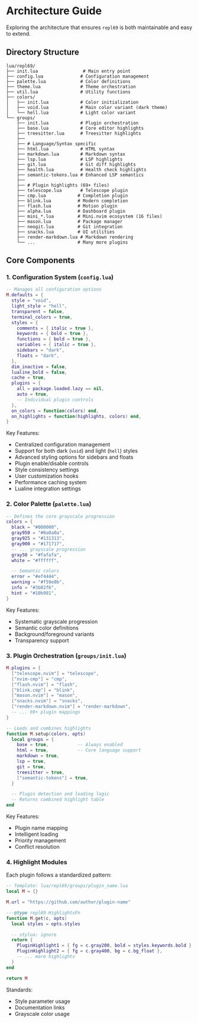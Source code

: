 # Architecture Guide

Exploring the architecture that ensures `repl69` is both maintainable and easy to extend.

## Directory Structure

```
lua/repl69/
├── init.lua                 # Main entry point
├── config.lua              # Configuration management
├── palette.lua             # Color definitions
├── theme.lua               # Theme orchestration
├── util.lua                # Utility functions
├── colors/
│   ├── init.lua            # Color initialization
│   ├── void.lua            # Main color variant (dark theme)
│   └── hell.lua            # Light color variant
└── groups/
    ├── init.lua            # Plugin orchestration
    ├── base.lua            # Core editor highlights
    ├── treesitter.lua      # Treesitter highlights
    ├──
    ├── # Language/Syntax specific
    ├── html.lua            # HTML syntax
    ├── markdown.lua        # Markdown syntax
    ├── lsp.lua             # LSP highlights
    ├── git.lua             # Git diff highlights
    ├── health.lua          # Health check highlights
    ├── semantic-tokens.lua # Enhanced LSP semantics
    ├──
    ├── # Plugin highlights (69+ files)
    ├── telescope.lua       # Telescope plugin
    ├── cmp.lua            # Completion plugin
    ├── blink.lua          # Modern completion
    ├── flash.lua          # Motion plugin
    ├── alpha.lua          # Dashboard plugin
    ├── mini_*.lua         # Mini.nvim ecosystem (16 files)
    ├── mason.lua          # Package manager
    ├── neogit.lua         # Git integration
    ├── snacks.lua         # UI utilities
    ├── render-markdown.lua # Markdown rendering
    └── ...                # Many more plugins
```

## Core Components

### 1. Configuration System (`config.lua`)

```lua
-- Manages all configuration options
M.defaults = {
  style = "void",
  light_style = "hell",
  transparent = false,
  terminal_colors = true,
  styles = {
    comments = { italic = true },
    keywords = { bold = true },
    functions = { bold = true },
    variables = { italic = true },
    sidebars = "dark",
    floats = "dark",
  },
  dim_inactive = false,
  lualine_bold = false,
  cache = true,
  plugins = {
    all = package.loaded.lazy == nil,
    auto = true,
    -- Individual plugin controls
  },
  on_colors = function(colors) end,
  on_highlights = function(highlights, colors) end,
}
```

Key Features:

- Centralized configuration management
- Support for both dark (`void`) and light (`hell`) styles
- Advanced styling options for sidebars and floats
- Plugin enable/disable controls
- Style consistency settings
- User customization hooks
- Performance caching system
- Lualine integration settings

### 2. Color Palette (`palette.lua`)

```lua
-- Defines the core grayscale progression
colors = {
  black = "#000000",
  gray950 = "#0a0a0a",
  gray925 = "#131313",
  gray900 = "#171717",
  -- ... grayscale progression
  gray50 = "#fafafa",
  white = "#ffffff",

  -- Semantic colors
  error = "#ef4444",
  warning = "#f59e0b",
  info = "#3b82f6",
  hint = "#10b981",
}
```

Key Features:

- Systematic grayscale progression
- Semantic color definitions
- Background/foreground variants
- Transparency support

### 3. Plugin Orchestration (`groups/init.lua`)

```lua
M.plugins = {
  ["telescope.nvim"] = "telescope",
  ["nvim-cmp"] = "cmp",
  ["flash.nvim"] = "flash",
  ["blink.cmp"] = "blink",
  ["mason.nvim"] = "mason",
  ["snacks.nvim"] = "snacks",
  ["render-markdown.nvim"] = "render-markdown",
  -- ... 69+ plugin mappings
}

-- Loads and combines highlights
function M.setup(colors, opts)
  local groups = {
    base = true,           -- Always enabled
    html = true,           -- Core language support
    markdown = true,
    lsp = true,
    git = true,
    treesitter = true,
    ["semantic-tokens"] = true,
  }

  -- Plugin detection and loading logic
  -- Returns combined highlight table
end
```

Key Features:

- Plugin name mapping
- Intelligent loading
- Priority management
- Conflict resolution

### 4. Highlight Modules

Each plugin follows a standardized pattern:

```lua
-- Template: lua/repl69/groups/plugin_name.lua
local M = {}

M.url = "https://github.com/author/plugin-name"

---@type repl69.HighlightsFn
function M.get(c, opts)
  local styles = opts.styles

  -- stylua: ignore
  return {
    PluginHighlight1 = { fg = c.gray200, bold = styles.keywords.bold },
    PluginHighlight2 = { fg = c.gray400, bg = c.bg_float },
    -- ... more highlights
  }
end

return M
```

Standards:

- Style parameter usage
- Documentation links
- Grayscale color usage

